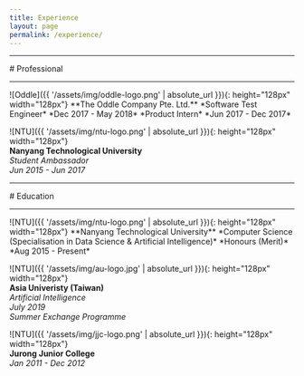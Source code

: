 ```yaml
---
title: Experience
layout: page
permalink: /experience/
---
```


<hr>
# Professional
<hr>
![Oddle]({{ '/assets/img/oddle-logo.png' | absolute_url }}){: height="128px" width="128px"}   
**The Oddle Company Pte. Ltd.**  
*Software Test Engineer*  
*Dec 2017 - May 2018*  
*Product Intern*  
*Jun 2017 - Dec 2017*  
  
![NTU]({{ '/assets/img/ntu-logo.png' | absolute_url }}){: height="128px" width="128px"}  
**Nanyang Technological University**  
*Student Ambassador*  
*Jun 2015 - Jun 2017*  
  
<hr>
# Education
<hr>
![NTU]({{ '/assets/img/ntu-logo.png' | absolute_url }}){: height="128px" width="128px"}  
**Nanyang Technological University**  
*Computer Science (Specialisation in Data Science & Artificial Intelligence)*  
*Honours (Merit)*  
*Aug 2015 - Present*  
  
![NTU]({{ '/assets/img/au-logo.jpg' | absolute_url }}){: height="128px" width="128px"}  
**Asia Univeristy (Taiwan)**  
*Artificial Intelligence*  
*July 2019*  
*Summer Exchange Programme*  
  
![NTU]({{ '/assets/img/jjc-logo.png' | absolute_url }}){: height="128px" width="128px"}  
**Jurong Junior College**  
*Jan 2011 - Dec 2012*  